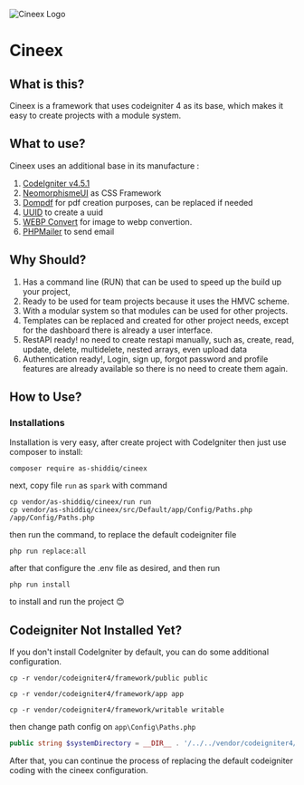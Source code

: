 
![Cineex Logo](https://kodingakan.com/cineex.png)

# Cineex  
## What is this?
Cineex is a framework that uses codeigniter 4 as its base, which makes it easy to create projects with a module system.

## What to use?
Cineex uses an additional base in its manufacture :
1. [CodeIgniter v4.5.1](https://codeigniter.com/)  
2. [NeomorphismeUI](https://themesberg.com/product/ui-kit/neumorphism-ui-kit-bootstrap) as CSS Framework
3. [Dompdf](https://github.com/dompdf/dompdf) for pdf creation purposes, can be replaced if needed
4. [UUID](https://github.com/ramsey/uuid) to create a uuid
5. [WEBP Convert](https://github.com/rosell-dk/webp-convert) for image to webp convertion.
6. [PHPMailer](https://github.com/PHPMailer/PHPMailer) to send email

## Why Should?
1. Has a command line (RUN) that can be used to speed up the build up your project,   
2. Ready to be used for team projects because it uses the HMVC scheme.
3. With a modular system so that modules can be used for other projects.
4. Templates can be replaced and created for other project needs, except for the dashboard there is already a user interface.
5. RestAPI ready! no need to create restapi manually, such as, create, read, update, delete, multidelete, nested arrays, even upload data
6. Authentication ready!, Login, sign up, forgot password and profile features are already available so there is no need to create them again.

## How to Use?
### Installations
Installation is very easy, after create project with CodeIgniter then just use composer to install:
```console
composer require as-shiddiq/cineex
```
next, copy file `run` as `spark` with command
```console
cp vendor/as-shiddiq/cineex/run run
cp vendor/as-shiddiq/cineex/src/Default/app/Config/Paths.php /app/Config/Paths.php
```
then run the command, to replace the default codeigniter file
```console
php run replace:all
```
after that configure the .env file as desired, and then run 
```console
php run install
```
to install and run the project 😊

## Codeigniter Not Installed Yet?
If you don't install CodeIgniter by default, you can do some additional configuration.
```console
cp -r vendor/codeigniter4/framework/public public
```
```console
cp -r vendor/codeigniter4/framework/app app
```
```console
cp -r vendor/codeigniter4/framework/writable writable
```
then change path config on `app\Config\Paths.php`
```php
public string $systemDirectory = __DIR__ . '/../../vendor/codeigniter4/framework/system';

```
After that, you can continue the process of replacing the default codeigniter coding with the cineex configuration.